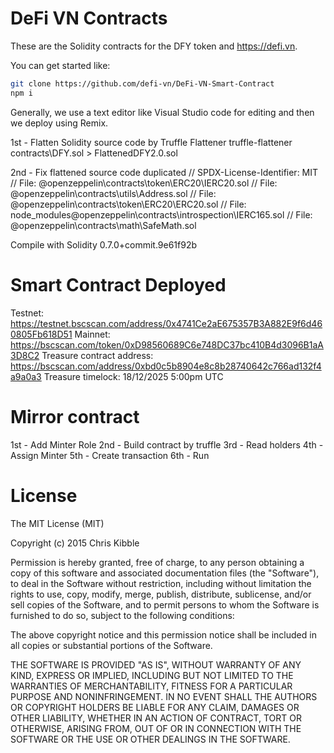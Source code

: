 # DeFi VN Contracts

These are the Solidity contracts for the DFY token and https://defi.vn.

You can get started like:

```bash
git clone https://github.com/defi-vn/DeFi-VN-Smart-Contract
npm i
```

Generally, we use a text editor like Visual Studio code for editing and then we deploy using Remix.


1st - Flatten Solidity source code by Truffle Flattener
truffle-flattener contracts\DFY.sol > FlattenedDFY2.0.sol

2nd - Fix flattened source code duplicated
	// SPDX-License-Identifier: MIT
	// File: @openzeppelin\contracts\token\ERC20\IERC20.sol
	// File: @openzeppelin\contracts\utils\Address.sol
	// File: @openzeppelin\contracts\token\ERC20\ERC20.sol
	// File: node_modules\@openzeppelin\contracts\introspection\IERC165.sol
	// File: @openzeppelin\contracts\math\SafeMath.sol

Compile with Solidity 0.7.0+commit.9e61f92b

# Smart Contract Deployed
Testnet: https://testnet.bscscan.com/address/0x4741Ce2aE675357B3A882E9f6d460805Fb618D51
Mainnet: https://bscscan.com/token/0xD98560689C6e748DC37bc410B4d3096B1aA3D8C2
Treasure contract address: https://bscscan.com/address/0xbd0c5b8904e8c8b28740642c766ad132f4a9a0a3
Treasure timelock: 18/12/2025 5:00pm UTC

# Mirror contract
1st - Add Minter Role
2nd - Build contract by truffle
3rd - Read holders
4th - Assign Minter
5th - Create transaction
6th - Run

# License
 
The MIT License (MIT)

Copyright (c) 2015 Chris Kibble

Permission is hereby granted, free of charge, to any person obtaining a copy of this software and associated documentation files (the "Software"), to deal in the Software without restriction, including without limitation the rights to use, copy, modify, merge, publish, distribute, sublicense, and/or sell copies of the Software, and to permit persons to whom the Software is furnished to do so, subject to the following conditions:

The above copyright notice and this permission notice shall be included in all copies or substantial portions of the Software.

THE SOFTWARE IS PROVIDED "AS IS", WITHOUT WARRANTY OF ANY KIND, EXPRESS OR IMPLIED, INCLUDING BUT NOT LIMITED TO THE WARRANTIES OF MERCHANTABILITY, FITNESS FOR A PARTICULAR PURPOSE AND NONINFRINGEMENT. IN NO EVENT SHALL THE AUTHORS OR COPYRIGHT HOLDERS BE LIABLE FOR ANY CLAIM, DAMAGES OR OTHER LIABILITY, WHETHER IN AN ACTION OF CONTRACT, TORT OR OTHERWISE, ARISING FROM, OUT OF OR IN CONNECTION WITH THE SOFTWARE OR THE USE OR OTHER DEALINGS IN THE SOFTWARE.
